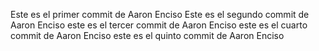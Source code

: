 Este es el primer commit de Aaron Enciso
Este es el segundo commit de Aaron Enciso
este es el tercer commit de Aaron Enciso
este es el cuarto commit de Aaron Enciso
este es el quinto commit de Aaron Enciso
